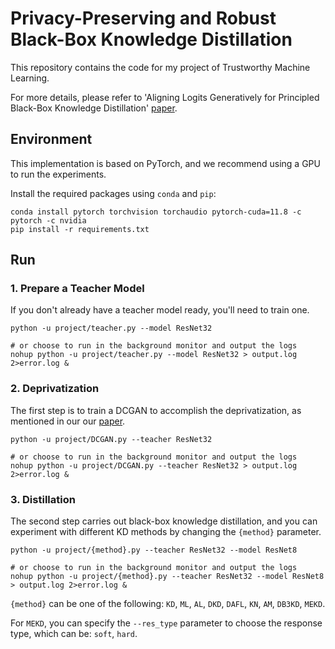 # Privacy-Preserving and Robust Black-Box Knowledge Distillation

This repository contains the code for my project of Trustworthy Machine Learning.

For more details, please refer to 'Aligning Logits Generatively for Principled Black-Box Knowledge Distillation' [paper](https://openaccess.thecvf.com/content/CVPR2024/html/Ma_Aligning_Logits_Generatively_for_Principled_Black-Box_Knowledge_Distillation_CVPR_2024_paper.html).


## Environment

This implementation is based on PyTorch, and we recommend using a GPU to run the experiments.

Install the required packages using `conda` and `pip`:

```shell
conda install pytorch torchvision torchaudio pytorch-cuda=11.8 -c pytorch -c nvidia
pip install -r requirements.txt
```


## Run

### 1. Prepare a Teacher Model

If you don't already have a teacher model ready, you'll need to train one.

```shell
python -u project/teacher.py --model ResNet32

# or choose to run in the background monitor and output the logs
nohup python -u project/teacher.py --model ResNet32 > output.log 2>error.log &
```

### 2. Deprivatization

The first step is to train a DCGAN to accomplish the deprivatization, as mentioned in our our [paper](https://openaccess.thecvf.com/content/CVPR2024/html/Ma_Aligning_Logits_Generatively_for_Principled_Black-Box_Knowledge_Distillation_CVPR_2024_paper.html).


```shell
python -u project/DCGAN.py --teacher ResNet32

# or choose to run in the background monitor and output the logs
nohup python -u project/DCGAN.py --teacher ResNet32 > output.log 2>error.log &
```

### 3. Distillation

The second step carries out black-box knowledge distillation, and you can experiment with different KD methods by changing the `{method}` parameter.

```shell
python -u project/{method}.py --teacher ResNet32 --model ResNet8

# or choose to run in the background monitor and output the logs
nohup python -u project/{method}.py --teacher ResNet32 --model ResNet8 > output.log 2>error.log &
```

`{method}` can be one of the following:
`KD`, `ML`, `AL`, `DKD`, `DAFL`, `KN`, `AM`, `DB3KD`, `MEKD`.

For `MEKD`, you can specify the `--res_type` parameter to choose the response type, which can be:
`soft`, `hard`.
